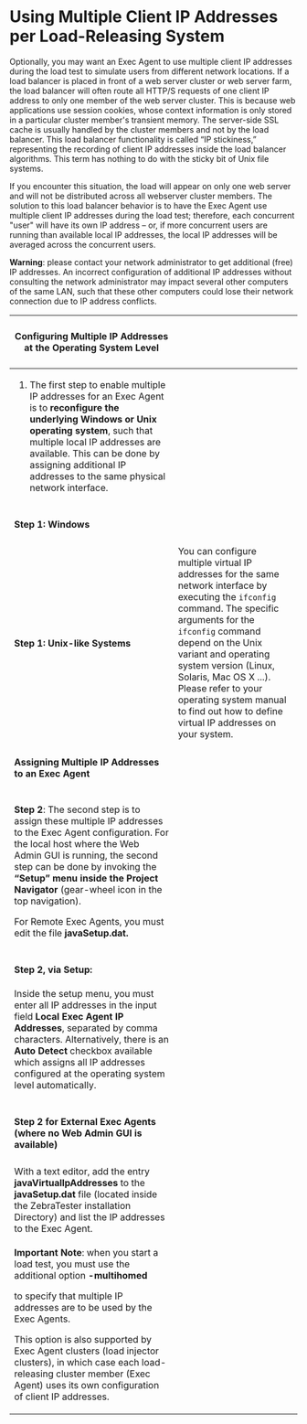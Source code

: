 # Using Multiple Client IP Addresses per Load-Releasing System

Optionally, you may want an Exec Agent to use multiple client IP addresses during the load test to simulate users from different network locations. If a load balancer is placed in front of a web server cluster or web server farm, the load balancer will often route all HTTP/S requests of one client IP address to only one member of the web server cluster. This is because web applications use session cookies, whose context information is only stored in a particular cluster member's transient memory. The server-side SSL cache is usually handled by the cluster members and not by the load balancer. This load balancer functionality is called “IP stickiness,” representing the recording of client IP addresses inside the load balancer algorithms. This term has nothing to do with the sticky bit of Unix file systems.

If you encounter this situation, the load will appear on only one web server and will not be distributed across all webserver cluster members. The solution to this load balancer behavior is to have the Exec Agent use multiple client IP addresses during the load test; therefore, each concurrent "user" will have its own IP address – or, if more concurrent users are running than available local IP addresses, the local IP addresses will be averaged across the concurrent users.

**Warning**: please contact your network administrator to get additional (free) IP addresses. An incorrect configuration of additional IP addresses without consulting the network administrator may impact several other computers of the same LAN, such that these other computers could lose their network connection due to IP address conflicts.

| <h4 id="usingmultipleclientipaddressesperload-releasingsystem-configuringmultipleipaddressesattheoperatingsy">Configuring Multiple IP Addresses at the Operating System Level</h4>                                                                                                                                                                                                                                                     |                                                                                                                                                                                                                                                                                                                                                                           |
| -------------------------------------------------------------------------------------------------------------------------------------------------------------------------------------------------------------------------------------------------------------------------------------------------------------------------------------------------------------------------------------------------------------------------------------- | ------------------------------------------------------------------------------------------------------------------------------------------------------------------------------------------------------------------------------------------------------------------------------------------------------------------------------------------------------------------------- |
| <ol start="1"><li>The first step to enable multiple IP addresses for an Exec Agent is to <strong>reconfigure the underlying Windows or Unix operating system</strong>, such that multiple local IP addresses are available. This can be done by assigning additional IP addresses to the same physical network interface.</li></ol>                                                                                                    |                                                                                                                                                                                                                                                                                                                                                                           |
| <h4 id="usingmultipleclientipaddressesperload-releasingsystem-step1-windows">Step 1: Windows</h4>                                                                                                                                                                                                                                                                                                                                      |                                                                                                                                                                                                                                                                                                                                                                           |
| <h4 id="usingmultipleclientipaddressesperload-releasingsystem-step1-unix-likesystems">Step 1: Unix-like Systems</h4>                                                                                                                                                                                                                                                                                                                   | You can configure multiple virtual IP addresses for the same network interface by executing the `ifconfig` command. The specific arguments for the `ifconfig` command depend on the Unix variant and operating system version (Linux, Solaris, Mac OS X ...). Please refer to your operating system manual to find out how to define virtual IP addresses on your system. |
| <h4 id="usingmultipleclientipaddressesperload-releasingsystem-assigningmultipleipaddressestoanexecagent">Assigning Multiple IP Addresses to an Exec Agent</h4>                                                                                                                                                                                                                                                                         |                                                                                                                                                                                                                                                                                                                                                                           |
| <p><strong>Step 2</strong>: The second step is to assign these multiple IP addresses to the Exec Agent configuration. For the local host where the Web Admin GUI is running, the second step can be done by invoking the <strong>“Setup” menu inside the Project Navigator</strong> (gear-wheel icon in the top navigation).</p><p>For Remote Exec Agents, you must edit the file <strong>javaSetup.dat.</strong></p>                  |                                                                                                                                                                                                                                                                                                                                                                           |
| <h4 id="usingmultipleclientipaddressesperload-releasingsystem-step2-viasetup">Step 2, via Setup:</h4><p>Inside the setup menu, you must enter all IP addresses in the input field <strong>Local Exec Agent IP Addresses</strong>, separated by comma characters. Alternatively, there is an <strong>Auto Detect</strong> checkbox available which assigns all IP addresses configured at the operating system level automatically.</p> |                                                                                                                                                                                                                                                                                                                                                                           |
| <h4 id="usingmultipleclientipaddressesperload-releasingsystem-step2forexternalexecagents-wherenowebadminguii">Step 2 for External Exec Agents (where no Web Admin GUI is available)</h4>                                                                                                                                                                                                                                               |                                                                                                                                                                                                                                                                                                                                                                           |
| With a text editor, add the entry **javaVirtualIpAddresses** to the **javaSetup.dat** file (located inside the ZebraTester installation Directory) and list the IP addresses to the Exec Agent.                                                                                                                                                                                                                                        |                                                                                                                                                                                                                                                                                                                                                                           |
| <p><strong>Important Note</strong>: when you start a load test, you must use the additional option <strong>-multihomed</strong></p><p>to specify that multiple IP addresses are to be used by the Exec Agents.</p><p>This option is also supported by Exec Agent clusters (load injector clusters), in which case each load-releasing cluster member (Exec Agent) uses its own configuration of client IP addresses.</p>               |                                                                                                                                                                                                                                                                                                                                                                           |
